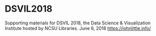 # DSVIL2018
Supporting materials for DSVIL 2018, the Data Science &amp; Visualization Institute hosted by NCSU Libraries. June 6, 2018 https://johnlittle.info/
